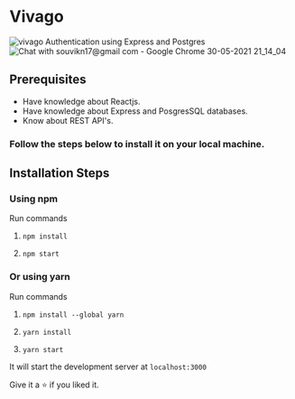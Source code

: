 # Vivago
![vivago](https://user-images.githubusercontent.com/53038576/120110610-cc788f00-c18b-11eb-92eb-94c30f35ea0a.png)
Authentication using Express and Postgres
![Chat with souvikn17@gmail com - Google Chrome 30-05-2021 21_14_04](https://user-images.githubusercontent.com/53038576/120110680-1497b180-c18c-11eb-9159-c74f1fd30714.png)

## Prerequisites
- Have knowledge about Reactjs.
- Have knowledge about Express and PosgresSQL databases.
- Know about REST API's.

### Follow the steps below to install it on your local machine.

## Installation Steps

### Using npm

Run commands

1. `npm install`

2. `npm start`

### Or using yarn

Run commands

1. `npm install --global yarn`

2. `yarn install`

3. `yarn start`

It will start the development server at `localhost:3000`

Give it a ⭐ if you liked it.
